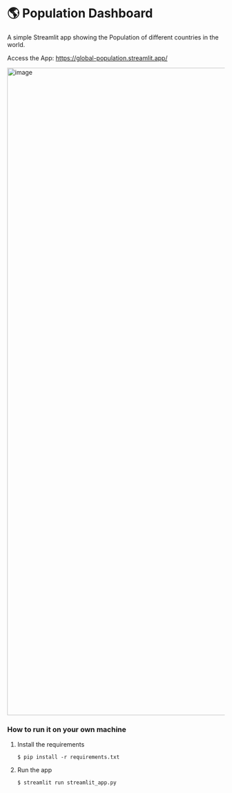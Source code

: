 # :earth_americas: Population Dashboard
A simple Streamlit app showing the Population of different countries in the world.

Access the App: https://global-population.streamlit.app/

<img width="1497" alt="image" src="https://github.com/parker84/population-dashboard/assets/12496987/6b03e547-55cc-4c00-8038-eea4853dc620">



### How to run it on your own machine

1. Install the requirements

   ```
   $ pip install -r requirements.txt
   ```

2. Run the app

   ```
   $ streamlit run streamlit_app.py
   ```
